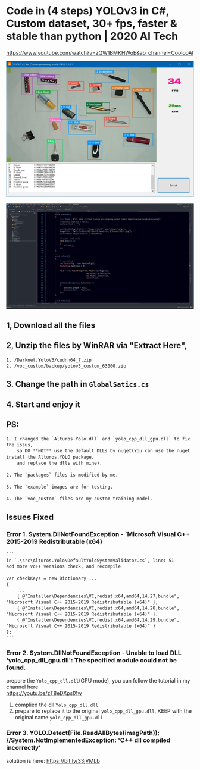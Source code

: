 ﻿# Code in (4 steps) YOLOv3 in C#, Custom dataset, 30+ fps, faster & stable than python | 2020 AI Tech

https://www.youtube.com/watch?v=zQW1BMKHWoE&ab_channel=CoolooAI


<p>
<img alt="" src="https://raw.githubusercontent.com/12343954/Darknet.YoloV3/main/Doc/run.jpg?token=AANYNY2KA7HYHUSZ3ZCXMC3AOK6OU" width="800" />
</p>
<p>
<img alt="" src="https://raw.githubusercontent.com/12343954/Darknet.YoloV3/main/Doc/vs1.jpg?token=AANYNY3FI2GRZEEQVOCRU2LAOK6LA" width="1024" />
</p>




## 1, Download all the files

## 2, Unzip the files by WinRAR via "Extract Here",

    1. /Darknet.YoloV3/cudnn64_7.zip
    2. /voc_custom/backup/yolov3_custom_63000.zip

## 3. Change the path in `GlobalSatics.cs`
## 4. Start and enjoy it


## PS: 

    1. I changed the `Alturos.Yolo.dll` and `yolo_cpp_dll_gpu.dll` to fix the issus, 
        so DO **NOT** use the default DLLs by nuget(You can use the nuget install the Alturos.YOLO package，
        and replace the dlls with mine).

    2. The `packages` files is modified by me.

    3. The `example` images are for testing.

    4. The `voc_custom` files are my custom training model.

## Issues Fixed 
    
### Error 1. System.DllNotFoundException - `Microsoft Visual C++ 2015-2019 Redistributable (x64)

    ```
    in `.\src\Alturos.Yolo\DefaultYoloSystemValidator.cs`, line: 51
    add more vc++ versions check, and recompile

    var checkKeys = new Dictionary ...
    {
        ...
        { @"Installer\Dependencies\VC,redist.x64,amd64,14.27,bundle", "Microsoft Visual C++ 2015-2019 Redistributable (x64)" },
        { @"Installer\Dependencies\VC,redist.x64,amd64,14.28,bundle", "Microsoft Visual C++ 2015-2019 Redistributable (x64)" },
        { @"Installer\Dependencies\VC,redist.x64,amd64,14.29,bundle", "Microsoft Visual C++ 2015-2019 Redistributable (x64)" }
    };
    ```
### Error 2. System.DllNotFoundException - Unable to load DLL 'yolo_cpp_dll_gpu.dll': The specified module could not be found.
prepare the `Yolo_cpp_dll.dll`(GPU mode), 
you can follow the tutorial in my channel here  
https://youtu.be/zT8eDXpslXw
1. complied the dll `Yolo_cpp_dll.dll`
2. prepare to replace it to the original `yolo_cpp_dll_gpu.dll`, KEEP with the original name `yolo_cpp_dll_gpu.dll`

### Error 3.  YOLO.Detect(File.ReadAllBytes(imagPath)); //System.NotImplementedException: 'C++ dll compiled incorrectly'

solution is here: https://bit.ly/33jVMLb
